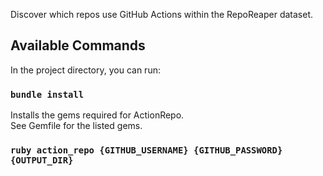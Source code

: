Discover which repos use GitHub Actions within the RepoReaper dataset.<br />

## Available Commands

In the project directory, you can run:

### `bundle install`

Installs the gems required for ActionRepo.<br />
See Gemfile for the listed gems.

### `ruby action_repo {GITHUB_USERNAME} {GITHUB_PASSWORD} {OUTPUT_DIR}`
